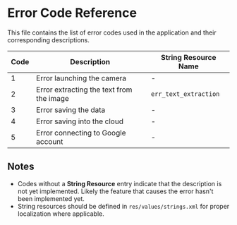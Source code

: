 # Error Code Reference

This file contains the list of error codes used in the application and their corresponding descriptions.

| Code | Description                                  | String Resource Name  |
|------|----------------------------------------------|-----------------------|
| 1    | Error launching the camera                  | -                     |
| 2    | Error extracting the text from the image    | `err_text_extraction` |
| 3    | Error saving the data                       | -                     |
| 4    | Error saving into the cloud                 | -                     |
| 5    | Error connecting to Google account          | -                     |

## Notes
- Codes without a **String Resource** entry indicate that the description is not yet implemented. Likely the feature that causes the error hasn't been implemented yet. 
- String resources should be defined in `res/values/strings.xml` for proper localization where applicable.
